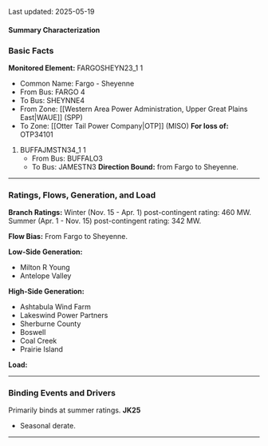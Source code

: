 Last updated: 2025-05-19
#### Summary Characterization
### Basic Facts
**Monitored Element:** FARGOSHEYN23_1 1
- Common Name: Fargo - Sheyenne
- From Bus: FARGO 4
- To Bus: SHEYNNE4
- From Zone: [[Western Area Power Administration, Upper Great Plains East|WAUE]] (SPP)
- To Zone: [[Otter Tail Power Company|OTP]] (MISO)
**For loss of:** OTP34101
1. BUFFAJMSTN34_1 1
    - From Bus: BUFFALO3
    - To Bus: JAMESTN3
**Direction Bound:** from Fargo to Sheyenne.

---
### Ratings, Flows, Generation, and Load
**Branch Ratings:**
Winter (Nov. 15 - Apr. 1) post-contingent rating: 460 MW.
Summer (Apr. 1 - Nov. 15) post-contingent rating: 342 MW.

**Flow Bias:**
From Fargo to Sheyenne.

**Low-Side Generation:**
- Milton R Young
- Antelope Valley

**High-Side Generation:**
- Ashtabula Wind Farm
- Lakeswind Power Partners
- Sherburne County
- Boswell
- Coal Creek
- Prairie Island

**Load:**

---
### Binding Events and Drivers
Primarily binds at summer ratings.
**JK25**
- Seasonal derate.

---
